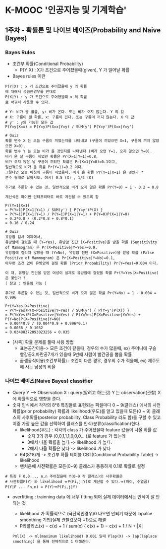 # K-MOOC '인공지능 및 기계학습'

## 1주차 - 확률론 및 나이브 베이즈(Probability and Naive Bayes)

### Bayes Rules

- 조건부 확률(Conditional Probability)
  - P(Y|X) : X가 조건으로 주어졌을때(given), Y 가 일어날 확률
- Bayes rules 이란

```text
P(Y|X) : x 가 조건으로 주어졌을때 y 의 확률
에 대해서 궁금한경우를 반대로
P(X|Y) : y 가 조건으로 주어졌을때 x 의 확률
로 바꿔서 사용할 수 있다.

# Y: 비가 올 활률, y: 비가 온다. 또는 비가 오지 않는다. Y 의 값
# X: 구름이 낄 확률, x: 구름이 낀다. 또는 구름이 끼지 않는다. X 의 값
# y' : y의 가능한 모든 값
P(Y=y|X=x) = P(Y=y)P(X=x|Y=y) / SUM(y') P(Y=y')P(X=x|Y=y')

# Quiz
확률 변수 X 는 오늘 구름이 끼었는지를 나타내고 (구름이 끼었으면 X=1, 구름이 끼지 않았으면 X=0),
확률 변수 Y 는 오늘 비가 올 것인지를 나타낸다 (비가 오면 Y=1, 오지 않으면 Y=0).
비가 온 날 구름이 끼었던 확률은 Pr(X=1|Y=1)=0.8,
비가 오지 않은 날 구름이 끼었던 확률은 Pr(X=1|Y=0)=0.1이고,
일반적으로 비가 올 확률 Pr(Y=1)=0.2 이다.
그렇다면 오늘 아침에 구름이 끼었을때, 비가 올 확률 Pr(Y=1|X=1) 은 몇인가 ?
분수 형태로 답하시오. 예시) 0.5 (X) , 1/2 (O)

추가로 추론할 수 있는 것, 일반적으로 비가 오지 않은 확률 Pr(Y=0) = 1 - 0.2 = 0.8

계산식은 파이썬 인터프리터로 바로 계산될 수 있도록 함

Pr(Y=1|X=1)
= P(Y=1)P(X=1|Y=1) / SUM(y') { P(Y=y')P(X) }
= P(Y=1)P(X=1|Y=1) / P(Y=1)P(X=1|Y=1) + P(Y=0)P(X=1|Y=0)
= 0.2*0.8 / (0.2*0.8 + 0.8*0.1)
= 0.16 / 0.24

# Quiz
유방암 검사 예제에서,
유방암에 걸렸을 때 (Y=Yes), 유방암 진단 (X=Positive)을 받을 확률 (Sensitivity of Mammogram) 은 Pr(X=Positive|Y=Yes)=0.9,
유방암에 걸리지 않았을 때 (Y=No), 유방암 진단 (X=Positive)을 받을 확률 (False Positive of Mammogram) 은 Pr(X=Positive|Y=No)=0.1,
아무런 조건 없이 유방암에 걸릴 확률 (Prior Probability) Pr(Y=Yes)=0.004 이다.

이 때, 유방암 진단을 받은 여성이 실제로 유방암에 걸렸을 확률 Pr(Y=Yes|X=Positive) 은 몇인가 ?
( 참고 : 반올림 가능 )

추가로 추론할 수 있는 것, 일반적으로 비가 오지 않은 확률 Pr(Y=No) = 1 - 0.004 = 0.996

Pr(Y=Yes|X=Positive)
= P(Y=Yes)P(X=Positive|Y=Yes) / SUM(y') { P(Y=y')P(X)) }
= P(Y=Yes)P(X=Positive|Y=Yes) / P(Y=Yes)P(X=Positive|Y=Yes) + P(Y=No)P(X=Positive|Y=NO)
= 0.004*0.9 / (0.004*0.9 + 0.996*0.1)
= 0.0036 / 0.1032
= 0.03488372093023256 = 0.035
```

- [사족] 확률 문제를 풀때 사용 방법
  - 표본공간이용-> 모든 조건이 같을때, 경우의 수가 많을때, ex) 주머니에 구슬 빨강공3,파란공7개가 있을때 5번째 사람이 빨간공을 뽑을 확률
  - 곱셈공식이용(조건부확률) : 조건이 다른 경우, 경우의 수가 적을때, ex) 제주도에 사는 남성의 비율

### 나이브 베이즈(Naive Bayes) classifier

- Query Y --> Observation X : query(알려고 하는것) Y 는 observation(관찰) X 에 확률적으로 영향을 준다.
- 숫자 인식에서 각각의 8*8 특징들로 표현되는 픽셀마다 0 ~ 9(클래스) 에서의 사전확률(prior probability) 확률과 likelihood(우도)를 알고 있을때 모든(0 ~ 9) 클래스의 사후확률(posterior probability, Class Probability 라도 함)를 구할 수 있고 이중 가장 높은 값을 선택하여 클래스를 인식/분류(classification)한다.
  - likelihood(우도) : 각각의 class 가 주어졌을때 feature 값들이 나올 확률 값
    - 숫자 3의 경우 (0,0,1,1,1,0,0,0... )로 feature 가 있는데
    - 3에서 나올 확률을 높다 -> likelihood 가 높다.
    - 2에서 나올 확률은 낮다 -> likelihood 가 낮다
  - 64(8*8)개 -> 조건부 확률 테이블 CBT(Conditional Probability Table) -> likelihood
  - 맨처음에 사전확률은 모든(0~9) 클래스가 동등하게 0.1로 확률로 설정

```text
# 특징 F 0,0 ... n,n 주어졌을때 Y(0~9 각 클래스)의 사후확률은
# 사전확률P(Y) 와 likelihood ㅠP(Fi,j|Y)로 계산할 수 있다.ㅠ(파이, 수열곱)
P(Y|F ... Fn,n) = P(Y)ㅠP(Fi,j|Y)
```

- overfitting : trainning data 에 너무 fitting 되어 실제 데이터에서는 인식이 잘 안되는 것
  - likelihood 가 확률적으로 (극단적인경우)0 나오면 안되기 때문에 lapalce smoothing 기법(실제 관찰값보다 +1)으로 해결
  - P라플라스(x) = c(x) + 1 / sum(x) { c(x) + 1} = c(x) + 1 / N + |X|

  ```text
  Pml(X) -> ml(maximum likelihood) 0.001 일때 Plap(X) -> lap(laplace smoothing) 을 통해 전체적으로 1 더해준다.
  ```
